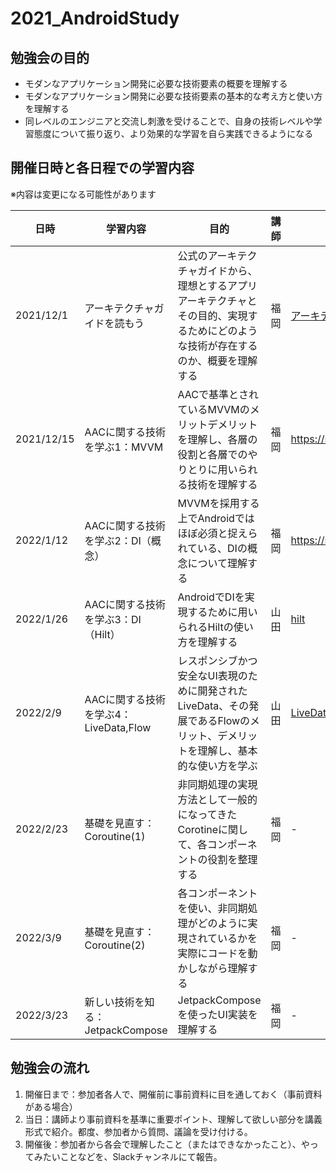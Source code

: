 # 2021_AndroidStudy

## 勉強会の目的
- モダンなアプリケーション開発に必要な技術要素の概要を理解する
- モダンなアプリケーション開発に必要な技術要素の基本的な考え方と使い方を理解する
- 同レベルのエンジニアと交流し刺激を受けることで、自身の技術レベルや学習態度について振り返り、より効果的な学習を自ら実践できるようになる

## 開催日時と各日程での学習内容

※内容は変更になる可能性があります

|日時|学習内容|目的|講師|講義資料|
|---|---|---|---|---|
|2021/12/1|アーキテクチャガイドを読もう|公式のアーキテクチャガイドから、理想とするアプリアーキテクチャとその目的、実現するためにどのような技術が存在するのか、概要を理解する|福岡| [アーキテクチャガイドを読もう](https://scrapbox.io/2021AndroidStudy/%E3%82%A2%E3%83%BC%E3%82%AD%E3%83%86%E3%82%AF%E3%83%81%E3%83%A3%E3%82%AC%E3%82%A4%E3%83%89%E3%82%92%E8%AA%AD%E3%82%82%E3%81%86) |
|2021/12/15|AACに関する技術を学ぶ1：MVVM|AACで基準とされているMVVMのメリットデメリットを理解し、各層の役割と各層でのやりとりに用いられる技術を理解する|福岡| https://scrapbox.io/2021AndroidStudy/MVVM |
|2022/1/12|AACに関する技術を学ぶ2：DI（概念）|MVVMを採用する上でAndroidではほぼ必須と捉えられている、DIの概念について理解する|福岡| https://scrapbox.io/2021AndroidStudy/DI(DependencyInJection) |
|2022/1/26|AACに関する技術を学ぶ3：DI（Hilt）|AndroidでDIを実現するために用いられるHiltの使い方を理解する|山田| [hilt](Document/hilt.md) |
|2022/2/9|AACに関する技術を学ぶ4：LiveData,Flow|レスポンシブかつ安全なUI表現のために開発されたLiveData、その発展であるFlowのメリット、デメリットを理解し、基本的な使い方を学ぶ|山田| [LiveData, Flow](Document/flow/livedata_flow.md) |
|2022/2/23|基礎を見直す：Coroutine(1)|非同期処理の実現方法として一般的になってきたCorotineに関して、各コンポーネントの役割を整理する|福岡| - |
|2022/3/9|基礎を見直す：Coroutine(2)|各コンポーネントを使い、非同期処理がどのように実現されているかを実際にコードを動かしながら理解する|福岡| - |
|2022/3/23|新しい技術を知る：JetpackCompose|JetpackComposeを使ったUI実装を理解する|福岡| - |

## 勉強会の流れ
1. 開催日まで：参加者各人で、開催前に事前資料に目を通しておく（事前資料がある場合）
2. 当日：講師より事前資料を基準に重要ポイント、理解して欲しい部分を講義形式で紹介。都度、参加者から質問、議論を受け付ける。
3. 開催後：参加者から各会で理解したこと（またはできなかったこと）、やってみたいことなどを、Slackチャンネルにて報告。
